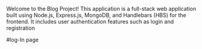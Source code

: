 Welcome to the Blog Project! This application is a full-stack web application built using Node.js, Express.js, MongoDB, and Handlebars (HBS) for the frontend. It includes user authentication features such as login and registration

#log-In page
